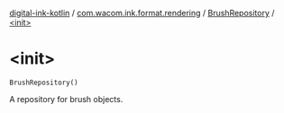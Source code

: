 [digital-ink-kotlin](../../index.md) / [com.wacom.ink.format.rendering](../index.md) / [BrushRepository](index.md) / [&lt;init&gt;](./-init-.md)

# &lt;init&gt;

`BrushRepository()`

A repository for brush objects.


